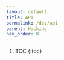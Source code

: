 ```yaml
---
layout: default
title: API
permalink: /dev/api
parent: Hacking
nav_order: 8
---
```



1. TOC
{:toc}



